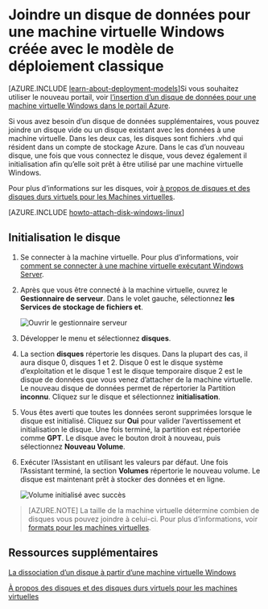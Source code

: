 <properties
    pageTitle="Connectez un disque à une machine virtuelle | Microsoft Azure"
    description="Joindre un disque de données pour une machine virtuelle Windows créée avec le modèle de déploiement classique et initialisation."
    services="virtual-machines-windows, storage"
    documentationCenter=""
    authors="cynthn"
    manager="timlt"
    editor="tysonn"
    tags="azure-service-management"/>

<tags
    ms.service="virtual-machines-windows"
    ms.workload="infrastructure-services"
    ms.tgt_pltfrm="vm-windows"
    ms.devlang="na"
    ms.topic="article"
    ms.date="06/27/2016"
    ms.author="cynthn"/>

# <a name="attach-a-data-disk-to-a-windows-virtual-machine-created-with-the-classic-deployment-model"></a>Joindre un disque de données pour une machine virtuelle Windows créée avec le modèle de déploiement classique

[AZURE.INCLUDE [learn-about-deployment-models](../../includes/learn-about-deployment-models-classic-include.md)]Si vous souhaitez utiliser le nouveau portail, voir [l’insertion d’un disque de données pour une machine virtuelle Windows dans le portail Azure](virtual-machines-windows-attach-disk-portal.md).

Si vous avez besoin d’un disque de données supplémentaires, vous pouvez joindre un disque vide ou un disque existant avec les données à une machine virtuelle. Dans les deux cas, les disques sont fichiers .vhd qui résident dans un compte de stockage Azure. Dans le cas d’un nouveau disque, une fois que vous connectez le disque, vous devez également il initialisation afin qu’elle soit prêt à être utilisé par une machine virtuelle Windows.

Pour plus d’informations sur les disques, voir [à propos de disques et des disques durs virtuels pour les Machines virtuelles](virtual-machines-windows-about-disks-vhds.md).


[AZURE.INCLUDE [howto-attach-disk-windows-linux](../../includes/howto-attach-disk-windows-linux.md)]

## <a name="initialize-the-disk"></a>Initialisation le disque

1. Se connecter à la machine virtuelle. Pour plus d’informations, voir [comment se connecter à une machine virtuelle exécutant Windows Server][logon].

2. Après que vous être connecté à la machine virtuelle, ouvrez le **Gestionnaire de serveur**. Dans le volet gauche, sélectionnez **les Services de stockage de fichiers et**.

    ![Ouvrir le gestionnaire serveur](./media/virtual-machines-windows-classic-attach-disk/fileandstorageservices.png)

3. Développer le menu et sélectionnez **disques**.

4. La section **disques** répertorie les disques. Dans la plupart des cas, il aura disque 0, disques 1 et 2. Disque 0 est le disque système d’exploitation et le disque 1 est le disque temporaire disque 2 est le disque de données que vous venez d’attacher de la machine virtuelle. Le nouveau disque de données permet de répertorier la Partition **inconnu**. Cliquez sur le disque et sélectionnez **initialisation**.

5.  Vous êtes averti que toutes les données seront supprimées lorsque le disque est initialisé. Cliquez sur **Oui** pour valider l’avertissement et initialisation le disque. Une fois terminé, la partition est répertoriée comme **GPT**. Le disque avec le bouton droit à nouveau, puis sélectionnez **Nouveau Volume**.

6.  Exécuter l’Assistant en utilisant les valeurs par défaut. Une fois l’Assistant terminé, la section **Volumes** répertorie le nouveau volume. Le disque est maintenant prêt à stocker des données et en ligne.

    ![Volume initialisé avec succès](./media/virtual-machines-windows-classic-attach-disk/newvolumecreated.png)

> [AZURE.NOTE] La taille de la machine virtuelle détermine combien de disques vous pouvez joindre à celui-ci. Pour plus d’informations, voir [formats pour les machines virtuelles](virtual-machines-linux-sizes.md).

## <a name="additional-resources"></a>Ressources supplémentaires

[La dissociation d’un disque à partir d’une machine virtuelle Windows](virtual-machines-windows-classic-detach-disk.md)

[À propos des disques et des disques durs virtuels pour les machines virtuelles](virtual-machines-linux-about-disks-vhds.md)

[logon]: virtual-machines-windows-classic-connect-logon.md
